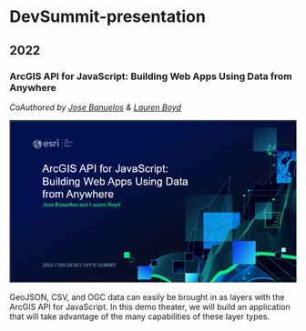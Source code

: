 # DevSummit-presentation

## 2022

### ArcGIS API for JavaScript: Building Web Apps Using Data from Anywhere
_CoAuthored by [Jose Banuelos](https://github.com/banuelosj) & [Lauren Boyd](https://github.com/lboyd93)_

![Data From Anywhere Title Slide](2022/images/DataFromAnywhere.png)

GeoJSON, CSV, and OGC data can easily be brought in as layers with the ArcGIS API for JavaScript. In this demo theater, we will build an application that will take advantage of the many capabilities of these layer types.

